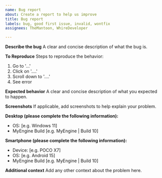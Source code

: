 ```yaml
---
name: Bug report
about: Create a report to help us improve
title: Bug report
labels: bug, good first issue, invalid, wontfix
assignees: TheMantoon, WhireDeveloper

---
```


**Describe the bug**
A clear and concise description of what the bug is.

**To Reproduce**
Steps to reproduce the behavior:
1. Go to '...'
2. Click on '....'
3. Scroll down to '....'
4. See error

**Expected behavior**
A clear and concise description of what you expected to happen.

**Screenshots**
If applicable, add screenshots to help explain your problem.

**Desktop (please complete the following information):**
 - OS: [e.g. Windows 11]
 - MyEngine Build [e.g. MyEngine | Build 10]

**Smartphone (please complete the following information):**
 - Device: [e.g. POCO X7]
 - OS: [e.g. Android 15]
 - MyEngine Build [e.g. MyEngine | Build 10]

**Additional context**
Add any other context about the problem here.
